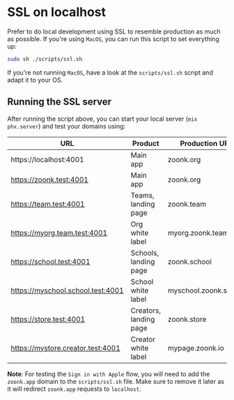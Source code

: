 # SSL on localhost

Prefer to do local development using SSL to resemble production as much as possible. If you're using `MacOS`, you can run this script to set everything up:

```sh
sudo sh ./scripts/ssl.sh
```

If you're not running `MacOS`, have a look at the `scripts/ssl.sh` script and adapt it to your OS.

## Running the SSL server

After running the script above, you can start your local server (`mix phx.server`) and test your domains using:

| URL                               | Product                | Production URL        |
| --------------------------------- | ---------------------- | --------------------- |
| https://localhost:4001            | Main app               | zoonk.org             |
| https://zoonk.test:4001           | Main app               | zoonk.org             |
| https://team.test:4001            | Teams, landing page    | zoonk.team            |
| https://myorg.team.test:4001      | Org white label        | myorg.zoonk.team      |
| https://school.test:4001          | Schools, landing page  | zoonk.school          |
| https://myschool.school.test:4001 | School white label     | myschool.zoonk.school |
| https://store.test:4001           | Creators, landing page | zoonk.store           |
| https://mystore.creator.test:4001 | Creator white label    | mypage.zoonk.io       |

**Note**: For testing the `Sign in with Apple` flow, you will need to add the `zoonk.app` domain to the `scripts/ssl.sh` file. Make sure to remove it later as it will redirect `zoonk.app` requests to `localhost`.

